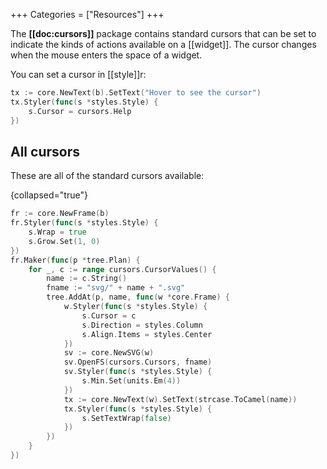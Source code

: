 +++
Categories = ["Resources"]
+++

The **[[doc:cursors]]** package contains standard cursors that can be set to indicate the kinds of actions available on a [[widget]]. The cursor changes when the mouse enters the space of a widget.

You can set a cursor in [[style]]r:

```Go
tx := core.NewText(b).SetText("Hover to see the cursor")
tx.Styler(func(s *styles.Style) {
    s.Cursor = cursors.Help
})
```

## All cursors

These are all of the standard cursors available:

{collapsed="true"}
```Go
fr := core.NewFrame(b)
fr.Styler(func(s *styles.Style) {
	s.Wrap = true
	s.Grow.Set(1, 0)
})
fr.Maker(func(p *tree.Plan) {
	for _, c := range cursors.CursorValues() {
		name := c.String()
		fname := "svg/" + name + ".svg"
		tree.AddAt(p, name, func(w *core.Frame) {
			w.Styler(func(s *styles.Style) {
				s.Cursor = c
				s.Direction = styles.Column
				s.Align.Items = styles.Center
			})
			sv := core.NewSVG(w)
			sv.OpenFS(cursors.Cursors, fname)
			sv.Styler(func(s *styles.Style) {
				s.Min.Set(units.Em(4))
			})
			tx := core.NewText(w).SetText(strcase.ToCamel(name))
			tx.Styler(func(s *styles.Style) {
				s.SetTextWrap(false)
			})
		})
	}
})
```
